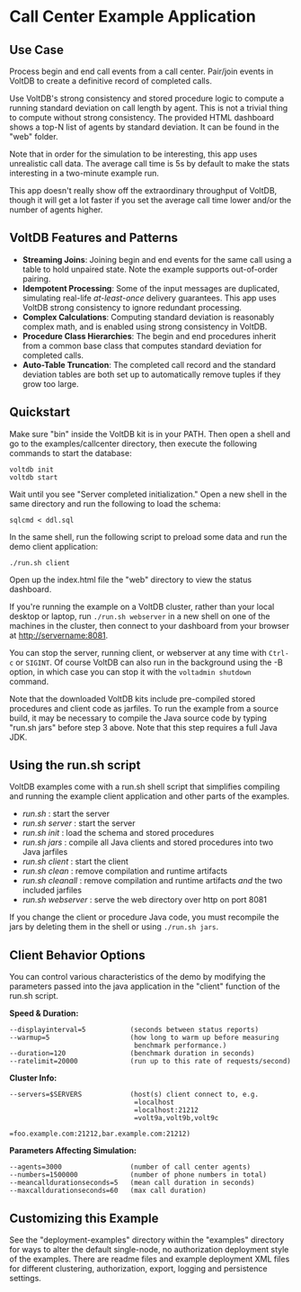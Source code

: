 # Call Center Example Application


Use Case
---------------------------
Process begin and end call events from a call center. Pair/join events in VoltDB to create a definitive record of completed calls.

Use VoltDB's strong consistency and stored procedure logic to compute a running standard deviation on call length by agent. This is not a trivial thing to compute without strong consistency. The provided HTML dashboard shows a top-N list of agents by standard deviation. It can be found in the "web" folder.

Note that in order for the simulation to be interesting, this app uses unrealistic call data. The average call time is 5s by default to make the stats interesting in a two-minute example run.

This app doesn't really show off the extraordinary throughput of VoltDB, though it will get a lot faster if you set the average call time lower and/or the number of agents higher.


VoltDB Features and Patterns
---------------------------

- **Streaming Joins**: Joining begin and end events for the same call using a table to hold unpaired state. Note the example supports out-of-order pairing.
- **Idempotent Processing**: Some of the input messages are duplicated, simulating real-life *at-least-once* delivery guarantees. This app uses VoltDB strong consistency to ignore redundant processing.
- **Complex Calculations**: Computing standard deviation is reasonably complex math, and is enabled using strong consistency in VoltDB.
- **Procedure Class Hierarchies**: The begin and end procedures inherit from a common base class that computes standard deviation for completed calls.
- **Auto-Table Truncation**: The completed call record and the standard deviation tables are both set up to automatically remove tuples if they grow too large.

Quickstart
---------------------------
Make sure "bin" inside the VoltDB kit is in your PATH.  Then open a shell and go to the examples/callcenter directory, then execute the following commands to start the database:

    voltdb init
    voltdb start

Wait until you see "Server completed initialization."
Open a new shell in the same directory and run the following to load the schema:

    sqlcmd < ddl.sql

In the same shell, run the following script to preload some data and run the demo client application:

    ./run.sh client

Open up the index.html file the "web" directory to view the status dashboard.

If you're running the example on a VoltDB cluster, rather than your local desktop or laptop, run `./run.sh webserver` in a new shell on one of the machines in the cluster, then connect to your dashboard from your browser at [http://servername:8081](http://servername:8081).

You can stop the server, running client, or webserver at any time with `Ctrl-c` or `SIGINT`.  Of course VoltDB can also run in the background using the -B option, in which case you can stop it with the `voltadmin shutdown` command.

Note that the downloaded VoltDB kits include pre-compiled stored procedures and client code as jarfiles. To run the example from a source build, it may be necessary to compile the Java source code by typing "run.sh jars" before step 3 above. Note that this step requires a full Java JDK.


Using the run.sh script
---------------------------
VoltDB examples come with a run.sh shell script that simplifies compiling and running the example client application and other parts of the examples.
- *run.sh* : start the server
- *run.sh server* : start the server
- *run.sh init* : load the schema and stored procedures
- *run.sh jars* : compile all Java clients and stored procedures into two Java jarfiles
- *run.sh client* : start the client
- *run.sh clean* : remove compilation and runtime artifacts
- *run.sh cleanall* : remove compilation and runtime artifacts *and* the two included jarfiles
- *run.sh webserver* : serve the web directory over http on port 8081

If you change the client or procedure Java code, you must recompile the jars by deleting them in the shell or using `./run.sh jars`.

Client Behavior Options
---------------------------
You can control various characteristics of the demo by modifying the parameters passed into the java application in the "client" function of the run.sh script.

**Speed & Duration:**

    --displayinterval=5           (seconds between status reports)
    --warmup=5                    (how long to warm up before measuring
                                   benchmark performance.)
    --duration=120                (benchmark duration in seconds)
    --ratelimit=20000             (run up to this rate of requests/second)

**Cluster Info:**

    --servers=$SERVERS            (host(s) client connect to, e.g.
                                   =localhost
                                   =localhost:21212
                                   =volt9a,volt9b,volt9c
                                   =foo.example.com:21212,bar.example.com:21212)

**Parameters Affecting Simulation:**

    --agents=3000                 (number of call center agents)
    --numbers=1500000             (number of phone numbers in total)
    --meancalldurationseconds=5   (mean call duration in seconds)
    --maxcalldurationseconds=60   (max call duration)

Customizing this Example
---------------------------
See the "deployment-examples" directory within the "examples" directory for ways to alter the default single-node, no authorization deployment style of the examples. There are readme files and example deployment XML files for different clustering, authorization, export, logging and persistence settings.
